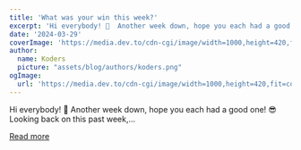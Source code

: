 ```yaml
---
title: 'What was your win this week?'
excerpt: 'Hi everybody! 👋  Another week down, hope you each had a good one! 😎  Looking back on this past week,...'
date: '2024-03-29'
coverImage: 'https://media.dev.to/cdn-cgi/image/width=1000,height=420,fit=cover,gravity=auto,format=auto/https%3A%2F%2Fdev-to-uploads.s3.amazonaws.com%2Fuploads%2Farticles%2Fwjyxxca8qxz6j0vc7av9.jpg'
author:
  name: Koders
  picture: "assets/blog/authors/koders.png"
ogImage:
  url: 'https://media.dev.to/cdn-cgi/image/width=1000,height=420,fit=cover,gravity=auto,format=auto/https%3A%2F%2Fdev-to-uploads.s3.amazonaws.com%2Fuploads%2Farticles%2Fwjyxxca8qxz6j0vc7av9.jpg'
---
```


Hi everybody! 👋  Another week down, hope you each had a good one! 😎  Looking back on this past week,...

[Read more](https://dev.to/devteam/what-was-your-win-this-week-13ld)
